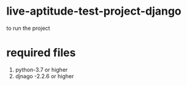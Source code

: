 # live-aptitude-test-project-django

to run the project 
# required files 
  1. python-3.7 or higher
  2. djnago -2.2.6 or higher
